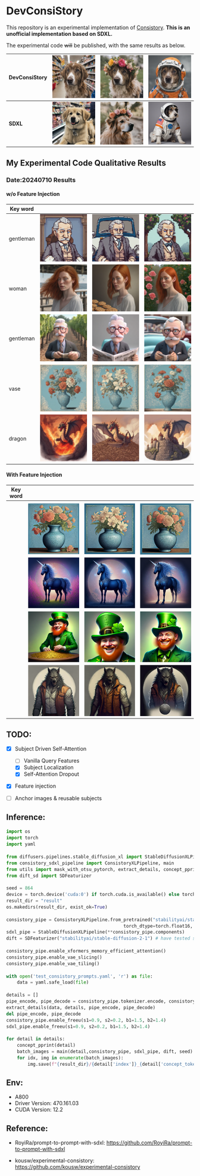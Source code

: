 # DevConsiStory
This repository is an experimental implementation of [Consistory](https://arxiv.org/abs/2402.03286). **This is an unofficial implementation based on SDXL.**  

 The experimental code ~~will~~ be published,  with the same results as below.

| **DevConsiStory** | ![dog_0_SDXL_2355_up](https://raw.githubusercontent.com/suchot/blog-pic-bed/master/202407151457008.png) | ![dog_1_SDXL_2355_up](https://raw.githubusercontent.com/suchot/blog-pic-bed/master/202407151457926.png) | ![dog_2_SDXL_2355_up](https://raw.githubusercontent.com/suchot/blog-pic-bed/master/202407151457976.png) |
| ----------------- | ------------------------------------------------------------ | ------------------------------------------------------------ | ------------------------------------------------------------ |
| **SDXL**          | ![dog_0_SDXL_2355](https://raw.githubusercontent.com/suchot/blog-pic-bed/master/202407151459667.png) | ![dog_1_SDXL_2355](https://raw.githubusercontent.com/suchot/blog-pic-bed/master/202407151459137.png) | ![dog_2_SDXL_2355](https://raw.githubusercontent.com/suchot/blog-pic-bed/master/202407151458819.png) |







## My Experimental Code Qualitative Results

### Date:20240710 Results

#### w/o Feature Injection

| Key word  |                                                              |                                                              |                                                              |
| --------- | ------------------------------------------------------------ | ------------------------------------------------------------ | ------------------------------------------------------------ |
| gentleman | ![](https://raw.githubusercontent.com/suchot/blog-pic-bed/master/202407101425099.png) | ![](https://raw.githubusercontent.com/suchot/blog-pic-bed/master/202407101425090.png) | ![](https://raw.githubusercontent.com/suchot/blog-pic-bed/master/202407101425075.png) |
| woman     | ![](https://raw.githubusercontent.com/suchot/blog-pic-bed/master/202407101425108.png) | ![](https://raw.githubusercontent.com/suchot/blog-pic-bed/master/202407101425115.png) | ![](https://raw.githubusercontent.com/suchot/blog-pic-bed/master/202407101425122.png) |
| gentleman | ![](https://raw.githubusercontent.com/suchot/blog-pic-bed/master/202407101424288.png) | ![](https://raw.githubusercontent.com/suchot/blog-pic-bed/master/202407101424281.png) | ![](https://raw.githubusercontent.com/suchot/blog-pic-bed/master/202407101424272.png) |
| vase      | ![](https://raw.githubusercontent.com/suchot/blog-pic-bed/master/202407101424296.png) | ![](https://raw.githubusercontent.com/suchot/blog-pic-bed/master/202407101424304.png) | ![](https://raw.githubusercontent.com/suchot/blog-pic-bed/master/202407101424311.png) |
| dragon    | ![](https://raw.githubusercontent.com/suchot/blog-pic-bed/master/202407101424331.png) | ![](https://raw.githubusercontent.com/suchot/blog-pic-bed/master/202407101424325.png) | ![](https://raw.githubusercontent.com/suchot/blog-pic-bed/master/202407101424318.png) |

#### With Feature Injection

| Key word |                                                              |                                                              |                                                              |
| :------: | ------------------------------------------------------------ | ------------------------------------------------------------ | ------------------------------------------------------------ |
|          |                                                              |                                                              |                                                              |
|          | ![122_vase_9_2_norm_mid_up_freeu_cfg5](https://raw.githubusercontent.com/suchot/blog-pic-bed/master/202407120935010.png) | ![122_vase_9_1_norm_mid_up_freeu_cfg5](https://raw.githubusercontent.com/suchot/blog-pic-bed/master/202407120936846.png) | ![122_vase_9_0_norm_mid_up_freeu_cfg5](https://raw.githubusercontent.com/suchot/blog-pic-bed/master/202407120937509.png) |
|          | ![94_unicorn_3_0_norm_mid_up_freeu_cfg5](https://raw.githubusercontent.com/suchot/blog-pic-bed/master/202407121000085.png) | ![94_unicorn_3_1_norm_mid_up_freeu_cfg5](https://raw.githubusercontent.com/suchot/blog-pic-bed/master/202407121000198.png) | ![94_unicorn_3_2_norm_mid_up_freeu_cfg5](https://raw.githubusercontent.com/suchot/blog-pic-bed/master/202407121000147.png) |
|          | ![102_leprechaun_-1_0_norm_mid_up_freeu_cfg5](https://raw.githubusercontent.com/suchot/blog-pic-bed/master/202407121001481.png) | ![102_leprechaun_-1_1_norm_mid_up_freeu_cfg5](https://raw.githubusercontent.com/suchot/blog-pic-bed/master/202407121001774.png) | ![102_leprechaun_-1_2_norm_mid_up_freeu_cfg5_](https://raw.githubusercontent.com/suchot/blog-pic-bed/master/202407121002145.png) |
|          | ![103_werewolf_2_0_norm_mid_up_freeu_cfg5_v5](https://raw.githubusercontent.com/suchot/blog-pic-bed/master/202407121006206.png) | ![103_werewolf_2_1_norm_mid_up_freeu_cfg5_v5](https://raw.githubusercontent.com/suchot/blog-pic-bed/master/202407121006787.png) | ![103_werewolf_2_2_norm_mid_up_freeu_cfg5_v5](https://raw.githubusercontent.com/suchot/blog-pic-bed/master/202407121006414.png) |

## TODO:

- [x] Subject Driven Self-Attention
  - [ ] Vanilla Query Features
  - [x] Subject Localization
  - [x] Self-Attention Dropout
- [x] Feature injection
- [ ] Anchor images & reusable subjects


## Inference:
```python
import os
import torch
import yaml

from diffusers.pipelines.stable_diffusion_xl import StableDiffusionXLPipeline
from consistory_sdxl_pipeline import ConsistoryXLPipeline, main
from utils import mask_with_otsu_pytorch, extract_details, concept_pprint
from dift_sd import SDFeaturizer

seed = 864
device = torch.device('cuda:0') if torch.cuda.is_available() else torch.device('cpu')
result_dir = "result"
os.makedirs(result_dir, exist_ok=True)

consistory_pipe = ConsistoryXLPipeline.from_pretrained("stabilityai/stable-diffusion-xl-base-1.0",
                                            torch_dtype=torch.float16, use_safetensors=True).to(device)
sdxl_pipe = StableDiffusionXLPipeline(**consistory_pipe.components)
dift = SDFeaturizer("stabilityai/stable-diffusion-2-1") # have tested sdxl, not well, have bugs

consistory_pipe.enable_xformers_memory_efficient_attention()
consistory_pipe.enable_vae_slicing()
consistory_pipe.enable_vae_tiling()

with open('test_consistory_prompts.yaml', 'r') as file:
    data = yaml.safe_load(file)

details = []
pipe_encode, pipe_decode = consistory_pipe.tokenizer.encode, consistory_pipe.tokenizer.decode
extract_details(data, details, pipe_encode, pipe_decode)
del pipe_encode, pipe_decode
consistory_pipe.enable_freeu(s1=0.9, s2=0.2, b1=1.5, b2=1.4)
sdxl_pipe.enable_freeu(s1=0.9, s2=0.2, b1=1.5, b2=1.4)

for detail in details:
    concept_pprint(detail)
    batch_images = main(detail,consistory_pipe, sdxl_pipe, dift, seed)
    for idx, img in enumerate(batch_images):
        img.save(f"{result_dir}/{detail['index']}_{detail['concept_token']}_{detail['token_positions']}_{idx}.png")
```

## Env: 
  * A800
  * Driver Version: 470.161.03   
  * CUDA Version: 12.2

## Reference:

* RoyiRa/prompt-to-prompt-with-sdxl: https://github.com/RoyiRa/prompt-to-prompt-with-sdxl 


* kousw/experimental-consistory: https://github.com/kousw/experimental-consistory

